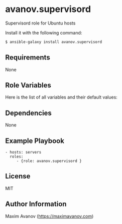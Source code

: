 avanov.supervisord
==============================

Supervisord role for Ubuntu hosts

Install it with the following command:

```bash
$ ansible-galaxy install avanov.supervisord
```

Requirements
------------

None

Role Variables
--------------

Here is the list of all variables and their default values:



Dependencies
------------

None

Example Playbook
-------------------------

    - hosts: servers
      roles:
         - {role: avanov.supervisord }

License
-------

MIT

Author Information
------------------

Maxim Avanov (https://maximavanov.com)
